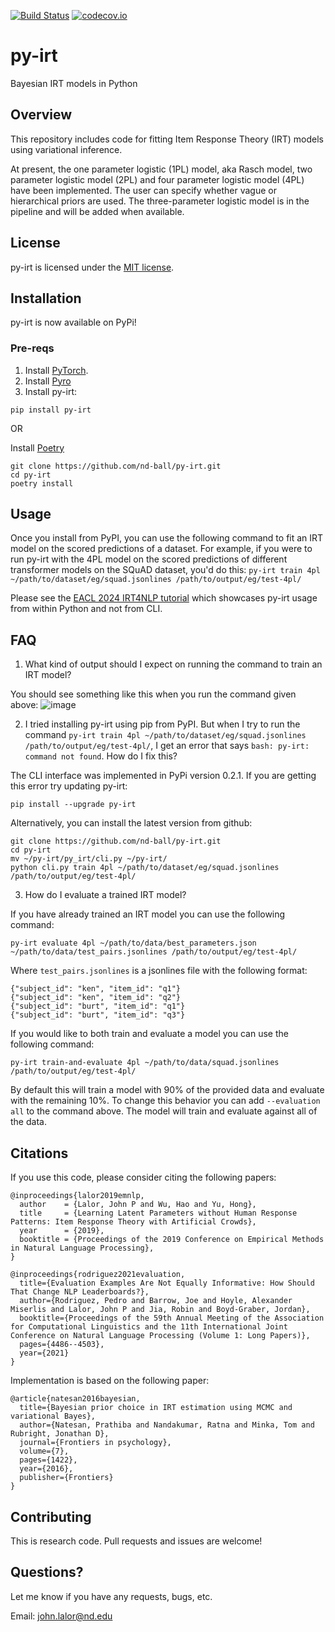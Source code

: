 [![Build Status](https://travis-ci.com/nd-ball/py-irt.svg?branch=master)](https://travis-ci.com/nd-ball/py-irt)
[![codecov.io](https://codecov.io/gh/nd-ball/py-irt/coverage.svg?branch=master)](https://codecov.io/gh/nd-ball/py-irt)

# py-irt

Bayesian IRT models in Python

## Overview

This repository includes code for fitting Item Response Theory (IRT) models using variational inference.

At present, the one parameter logistic (1PL) model, aka Rasch model, two parameter logistic model (2PL) and four parameter logistic model (4PL) have been implemented.
The user can specify whether vague or hierarchical priors are used.
The three-parameter logistic model is in the pipeline and will be added when available.

## License

py-irt is licensed under the [MIT license](https://opensource.org/licenses/MIT).

## Installation

py-irt is now available on PyPi!

### Pre-reqs

1. Install [PyTorch](https://pytorch.org/get-started/locally/).
2. Install [Pyro](https://pyro.ai/)
3. Install py-irt:

```shell
pip install py-irt
```

OR

Install [Poetry](https://python-poetry.org/docs/#installation)

```shell
git clone https://github.com/nd-ball/py-irt.git
cd py-irt
poetry install
```

## Usage

Once you install from PyPI, you can use the following command to fit an IRT
model on the scored predictions of a dataset. For example, if you were to run py-irt with the 4PL model on the scored predictions of different transformer models on the SQuAD dataset, you'd do this:
`py-irt train 4pl ~/path/to/dataset/eg/squad.jsonlines /path/to/output/eg/test-4pl/`

Please see the [EACL 2024 IRT4NLP tutorial](https://eacl2024irt.github.io/notebooks/2_IntroToIRT_jupyter.html) which showcases py-irt usage from within Python and not from CLI.

## FAQ

1. What kind of output should I expect on running the command to train an IRT model?

You should see something like this when you run the command given above:
![image](https://user-images.githubusercontent.com/40918514/123986740-3eccd100-d9cf-11eb-8e58-ba5ad6c977ce.png)

2. I tried installing py-irt using pip from PyPI. But when I try to run the command `py-irt train 4pl ~/path/to/dataset/eg/squad.jsonlines /path/to/output/eg/test-4pl/`, I get an error that says `bash: py-irt: command not found`. How do I fix this?

The CLI interface was implemented in PyPi version 0.2.1. If you are getting this error try updating py-irt:

`pip install --upgrade py-irt`

Alternatively, you can install the latest version from github:

```shell
git clone https://github.com/nd-ball/py-irt.git
cd py-irt
mv ~/py-irt/py_irt/cli.py ~/py-irt/
python cli.py train 4pl ~/path/to/dataset/eg/squad.jsonlines /path/to/output/eg/test-4pl/
```

3. How do I evaluate a trained IRT model?

If you have already trained an IRT model you can use the following command:

`py-irt evaluate 4pl ~/path/to/data/best_parameters.json ~/path/to/data/test_pairs.jsonlines /path/to/output/eg/test-4pl/`

Where `test_pairs.jsonlines` is a jsonlines file with the following format:

```
{"subject_id": "ken", "item_id": "q1"}
{"subject_id": "ken", "item_id": "q2"}
{"subject_id": "burt", "item_id": "q1"}
{"subject_id": "burt", "item_id": "q3"}
```

If you would like to both train and evaluate a model you can use the following command:

`py-irt train-and-evaluate 4pl ~/path/to/data/squad.jsonlines /path/to/output/eg/test-4pl/`

By default this will train a model with 90% of the provided data and evaluate with the remaining 10%.
To change this behavior you can add `--evaluation all` to the command above. 
The model will train and evaluate against all of the data.

## Citations

If you use this code, please consider citing the following papers:

```shell
@inproceedings{lalor2019emnlp,
  author    = {Lalor, John P and Wu, Hao and Yu, Hong},
  title     = {Learning Latent Parameters without Human Response Patterns: Item Response Theory with Artificial Crowds},
  year      = {2019},
  booktitle = {Proceedings of the 2019 Conference on Empirical Methods in Natural Language Processing},
}
```

```shell
@inproceedings{rodriguez2021evaluation,
  title={Evaluation Examples Are Not Equally Informative: How Should That Change NLP Leaderboards?},
  author={Rodriguez, Pedro and Barrow, Joe and Hoyle, Alexander Miserlis and Lalor, John P and Jia, Robin and Boyd-Graber, Jordan},
  booktitle={Proceedings of the 59th Annual Meeting of the Association for Computational Linguistics and the 11th International Joint Conference on Natural Language Processing (Volume 1: Long Papers)},
  pages={4486--4503},
  year={2021}
}
```

Implementation is based on the following paper:

```shell
@article{natesan2016bayesian,
  title={Bayesian prior choice in IRT estimation using MCMC and variational Bayes},
  author={Natesan, Prathiba and Nandakumar, Ratna and Minka, Tom and Rubright, Jonathan D},
  journal={Frontiers in psychology},
  volume={7},
  pages={1422},
  year={2016},
  publisher={Frontiers}
}
```

## Contributing

This is research code. Pull requests and issues are welcome!

## Questions?

Let me know if you have any requests, bugs, etc.

Email: john.lalor@nd.edu
